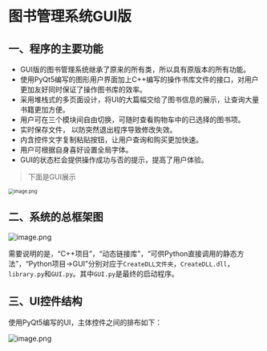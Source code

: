 # 图书管理系统GUI版
## 一、程序的主要功能

- GUI版的图书管理系统继承了原来的所有类，所以具有原版本的所有功能。
- 使用PyQt5编写的图形用户界面加上C++编写的操作书库文件的接口，对用户更加友好同时保证了操作图书库的效率。
- 采用堆栈式的多页面设计，将UI的大篇幅交给了图书信息的展示，让查询大量书籍更加方便。
- 用户可在三个模块间自由切换，可随时查看购物车中的已选择的图书项。
- 实时保存文件， 以防突然退出程序导致修改失效。
- 内含控件文字复制粘贴按钮，让用户查询和购买更加快速。
- 用户可根据自身喜好设置全局字体。
- GUI的状态栏会提供操作成功与否的提示，提高了用户体验。




> 下面是GUI展示

<img src="https://i.loli.net/2020/07/29/31m75GZn2dWUyuh.png" alt="image.png" style="zoom:67%;" />





## 二、系统的总框架图
![image.png](https://i.loli.net/2020/07/29/RH9TWurJzl1KQXV.png)

需要说明的是，“C++项目”，“动态链接库”，“可供Python直接调用的静态方法”，“Python项目->GUI”分别对应于`CreateDLL文件夹`，`CreateDLL.dll`，`library.py`和`GUI.py`。其中`GUI.py`是最终的启动程序。

## 三、UI控件结构
使用PyQt5编写的UI，主体控件之间的排布如下：

![image.png](https://i.loli.net/2020/07/30/hKoXt3ASY7BElkR.png)


























